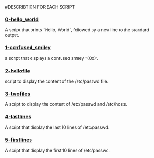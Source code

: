 #DESCRIBTION FOR EACH SCRIPT

### [0-hello_world](0-hello_world)
A script that prints “Hello, World”, followed by a new line to the standard output.

### [1-confused_smiley](1-confused_smiley)
a script that displays a confused smiley "(Ôo)'.

### [2-hellofile](2-hellofile)
script to display the content of the /etc/passwd file.

### [3-twofiles](3-twofiles)
A script to display the content of /etc/passwd and /etc/hosts.

### [4-lastlines](4-lastlines)
A script that display the last 10 lines of /etc/passwd.

### [5-firstlines](5-firstlines)
A script that display the first 10 lines of /etc/passwd.


